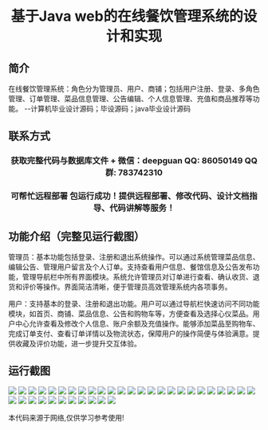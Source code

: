 <p><h1 align="center">基于Java web的在线餐饮管理系统的设计和实现</h1></p>

## 简介
在线餐饮管理系统：角色分为管理员、用户、商铺；包括用户注册、登录、多角色管理、订单管理、菜品信息管理、公告编辑、个人信息管理、充值和商品推荐等功能。    --计算机毕业设计源码；毕设源码；java毕业设计源码


## 联系方式
<p><h3 align="center">获取完整代码与数据库文件 + 微信：deepguan QQ: 86050149 QQ群: 783742310</h3></p>
<p><h3 align="center">可帮忙远程部署 包运行成功！提供远程部署、修改代码、设计文档指导、代码讲解等服务！</h3></p>

## 功能介绍（完整见运行截图）
管理员：基本功能包括登录、注册和退出系统操作。可以通过系统管理菜品信息、编辑公告、管理用户留言及个人订单。支持查看用户信息、餐馆信息及公告发布功能，管理导航栏中所有界面模块。系统允许管理员对订单进行查看、确认收货、退货和评价等操作。界面简洁清晰，便于管理员高效管理系统内各项事务。

用户：支持基本的登录、注册和退出功能。用户可以通过导航栏快速访问不同功能模块，如首页、商铺、菜品信息、公告和购物车等，方便查看及选择心仪菜品。用户中心允许查看及修改个人信息、账户余额及充值操作。能够添加菜品至购物车、完成订单支付、查看订单详情以及物流状态，保障用户的操作简便与体验满意。提供收藏及评价功能，进一步提升交互体验。


## 运行截图
![](https://bs-1329754181.cos.ap-shanghai.myqcloud.com/ssm/JavaWebOnlineCateringManagementSystem/img/001.jpg)
![](https://bs-1329754181.cos.ap-shanghai.myqcloud.com/ssm/JavaWebOnlineCateringManagementSystem/img/002.jpg)
![](https://bs-1329754181.cos.ap-shanghai.myqcloud.com/ssm/JavaWebOnlineCateringManagementSystem/img/003.jpg)
![](https://bs-1329754181.cos.ap-shanghai.myqcloud.com/ssm/JavaWebOnlineCateringManagementSystem/img/004.jpg)
![](https://bs-1329754181.cos.ap-shanghai.myqcloud.com/ssm/JavaWebOnlineCateringManagementSystem/img/005.jpg)
![](https://bs-1329754181.cos.ap-shanghai.myqcloud.com/ssm/JavaWebOnlineCateringManagementSystem/img/006.jpg)
![](https://bs-1329754181.cos.ap-shanghai.myqcloud.com/ssm/JavaWebOnlineCateringManagementSystem/img/007.jpg)
![](https://bs-1329754181.cos.ap-shanghai.myqcloud.com/ssm/JavaWebOnlineCateringManagementSystem/img/008.jpg)
![](https://bs-1329754181.cos.ap-shanghai.myqcloud.com/ssm/JavaWebOnlineCateringManagementSystem/img/009.jpg)
![](https://bs-1329754181.cos.ap-shanghai.myqcloud.com/ssm/JavaWebOnlineCateringManagementSystem/img/010.jpg)
![](https://bs-1329754181.cos.ap-shanghai.myqcloud.com/ssm/JavaWebOnlineCateringManagementSystem/img/011.jpg)
![](https://bs-1329754181.cos.ap-shanghai.myqcloud.com/ssm/JavaWebOnlineCateringManagementSystem/img/012.jpg)
![](https://bs-1329754181.cos.ap-shanghai.myqcloud.com/ssm/JavaWebOnlineCateringManagementSystem/img/013.jpg)
![](https://bs-1329754181.cos.ap-shanghai.myqcloud.com/ssm/JavaWebOnlineCateringManagementSystem/img/014.jpg)
![](https://bs-1329754181.cos.ap-shanghai.myqcloud.com/ssm/JavaWebOnlineCateringManagementSystem/img/015.jpg)
![](https://bs-1329754181.cos.ap-shanghai.myqcloud.com/ssm/JavaWebOnlineCateringManagementSystem/img/016.jpg)
![](https://bs-1329754181.cos.ap-shanghai.myqcloud.com/ssm/JavaWebOnlineCateringManagementSystem/img/017.jpg)
![](https://bs-1329754181.cos.ap-shanghai.myqcloud.com/ssm/JavaWebOnlineCateringManagementSystem/img/018.jpg)
![](https://bs-1329754181.cos.ap-shanghai.myqcloud.com/ssm/JavaWebOnlineCateringManagementSystem/img/019.jpg)
![](https://bs-1329754181.cos.ap-shanghai.myqcloud.com/ssm/JavaWebOnlineCateringManagementSystem/img/020.jpg)
![](https://bs-1329754181.cos.ap-shanghai.myqcloud.com/ssm/JavaWebOnlineCateringManagementSystem/img/021.jpg)
![](https://bs-1329754181.cos.ap-shanghai.myqcloud.com/ssm/JavaWebOnlineCateringManagementSystem/img/022.jpg)
![](https://bs-1329754181.cos.ap-shanghai.myqcloud.com/ssm/JavaWebOnlineCateringManagementSystem/img/023.jpg)
![](https://bs-1329754181.cos.ap-shanghai.myqcloud.com/ssm/JavaWebOnlineCateringManagementSystem/img/024.jpg)
![](https://bs-1329754181.cos.ap-shanghai.myqcloud.com/ssm/JavaWebOnlineCateringManagementSystem/img/025.jpg)
![](https://bs-1329754181.cos.ap-shanghai.myqcloud.com/ssm/JavaWebOnlineCateringManagementSystem/img/026.jpg)
![](https://bs-1329754181.cos.ap-shanghai.myqcloud.com/ssm/JavaWebOnlineCateringManagementSystem/img/027.jpg)
![](https://bs-1329754181.cos.ap-shanghai.myqcloud.com/ssm/JavaWebOnlineCateringManagementSystem/img/028.jpg)
![](https://bs-1329754181.cos.ap-shanghai.myqcloud.com/ssm/JavaWebOnlineCateringManagementSystem/img/029.jpg)
![](https://bs-1329754181.cos.ap-shanghai.myqcloud.com/ssm/JavaWebOnlineCateringManagementSystem/img/030.jpg)
![](https://bs-1329754181.cos.ap-shanghai.myqcloud.com/ssm/JavaWebOnlineCateringManagementSystem/img/031.jpg)
![](https://bs-1329754181.cos.ap-shanghai.myqcloud.com/ssm/JavaWebOnlineCateringManagementSystem/img/032.jpg)
![](https://bs-1329754181.cos.ap-shanghai.myqcloud.com/ssm/JavaWebOnlineCateringManagementSystem/img/033.jpg)
![](https://bs-1329754181.cos.ap-shanghai.myqcloud.com/ssm/JavaWebOnlineCateringManagementSystem/img/034.jpg)
![](https://bs-1329754181.cos.ap-shanghai.myqcloud.com/ssm/JavaWebOnlineCateringManagementSystem/img/035.jpg)
![](https://bs-1329754181.cos.ap-shanghai.myqcloud.com/ssm/JavaWebOnlineCateringManagementSystem/img/036.jpg)

<p>本代码来源于网络,仅供学习参考使用!</p>
